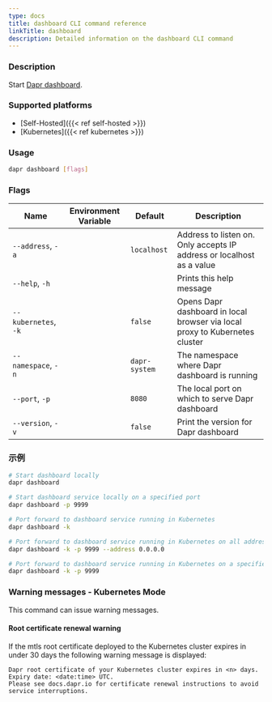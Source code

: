 ```yaml
---
type: docs
title: dashboard CLI command reference
linkTitle: dashboard
description: Detailed information on the dashboard CLI command
---
```


### Description

Start [Dapr dashboard](https://github.com/dapr/dashboard).

### Supported platforms

- [Self-Hosted]({{< ref self-hosted >}})
- [Kubernetes]({{< ref kubernetes >}})

### Usage

```bash
dapr dashboard [flags]
```

### Flags

| Name                 | Environment Variable | Default       | Description                                                                           |
| -------------------- | -------------------- | ------------- | ------------------------------------------------------------------------------------- |
| `--address`, `-a`    |                      | `localhost`   | Address to listen on. Only accepts IP address or localhost as a value |
| `--help`, `-h`       |                      |               | Prints this help message                                                              |
| `--kubernetes`, `-k` |                      | `false`       | Opens Dapr dashboard in local browser via local proxy to Kubernetes cluster           |
| `--namespace`, `-n`  |                      | `dapr-system` | The namespace where Dapr dashboard is running                                         |
| `--port`, `-p`       |                      | `8080`        | The local port on which to serve Dapr dashboard                                       |
| `--version`, `-v`    |                      | `false`       | Print the version for Dapr dashboard                                                  |

### 示例

```bash
# Start dashboard locally
dapr dashboard

# Start dashboard service locally on a specified port
dapr dashboard -p 9999

# Port forward to dashboard service running in Kubernetes
dapr dashboard -k

# Port forward to dashboard service running in Kubernetes on all addresses on a specified port
dapr dashboard -k -p 9999 --address 0.0.0.0

# Port forward to dashboard service running in Kubernetes on a specified port
dapr dashboard -k -p 9999
```

### Warning messages - Kubernetes Mode

This command can issue warning messages.

#### Root certificate renewal warning

If the mtls root certificate deployed to the Kubernetes cluster expires in under 30 days the following warning message is displayed:

```
Dapr root certificate of your Kubernetes cluster expires in <n> days. Expiry date: <date:time> UTC. 
Please see docs.dapr.io for certificate renewal instructions to avoid service interruptions.
```

